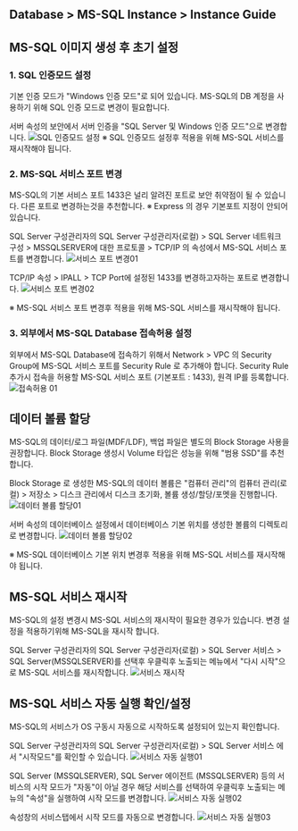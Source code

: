 ## Database > MS-SQL Instance > Instance Guide

## MS-SQL 이미지 생성 후 초기 설정
### 1. SQL 인증모드 설정 
기본 인증 모드가 "Windows 인증 모드"로 되어 있습니다. 
MS-SQL의 DB 계정을 사용하기 위해 SQL 인증 모드로 변경이 필요합니다. 

서버 속성의 보안에서 서버 인증을 "SQL Server 및 Windows 인증 모드"으로 변경합니다.
![SQL 인증모드 설정](http://static.toastoven.net/prod_ms_sql/2275955677822839836.png)
※ SQL 인증모드 설정후 적용을 위해 MS-SQL 서비스를 재시작해야 됩니다. 

### 2. MS-SQL 서비스 포트 변경 
MS-SQL의 기본 서비스 포트 1433은 널리 알려진 포트로 보안 취약점이 될 수 있습니다.
다른 포트로 변경하는것을 추천합니다.
※ Express 의 경우 기본포트 지정이 안되어 있습니다. 

SQL Server 구성관리자의 SQL Server 구성관리자(로컬) > SQL Server 네트워크 구성 > MSSQLSERVER에 대한 프로토콜 > TCP/IP 의 속성에서 MS-SQL 서비스 포트를 변경합니다.
![서비스 포트 변경01](http://static.toastoven.net/prod_ms_sql/2275961179348076215.png)

TCP/IP 속성 > IPALL > TCP Port에 설정된 1433를 변경하고자하는 포트로 변경합니다.
![서비스 포트 변경02](http://static.toastoven.net/prod_ms_sql/2275962828638922719.png)

※ MS-SQL 서비스 포트 변경후 적용을 위해 MS-SQL 서비스를 재시작해야 됩니다. 

### 3. 외부에서 MS-SQL Database 접속허용 설정
외부에서 MS-SQL Database에 접속하기 위해서 Network > VPC 의 Security Group에 MS-SQL 서비스 포트를 Security Rule 로 추가해야 합니다. 
Security Rule 추가시 접속을 허용할 MS-SQL 서비스 포트 (기본포트 : 1433),  원격 IP를 등록합니다. 
![접속허용 01](http://static.toastoven.net/prod_ms_sql/2276042525424064890.png)


## 데이터 볼륨 할당
MS-SQL의 데이터/로그 파일(MDF/LDF), 백업 파일은 별도의 Block Storage 사용을 권장합니다. 
Block Storage 생성시 Volume 타입은 성능을 위해 "범용 SSD"를 추천합니다.

Block Storage 로 생성한 MS-SQL의 데이터 볼륨은 "컴퓨터 관리"의 컴퓨터 관리(로컬) > 저장소 > 디스크 관리에서 디스크 초기화, 볼륨 생성/할당/포멧을 진행합니다.
![데이터 볼륨 할당01](http://static.toastoven.net/prod_ms_sql/2276036582055744961.png)

서버 속성의 데이터베이스 설정에서 데이터베이스 기본 위치를 생성한 볼륨의 디렉토리로 변경합니다.
![데이터 볼륨 할당02](http://static.toastoven.net/prod_ms_sql/2276042525424064867.png)

※ MS-SQL 데이터베이스 기본 위치 변경후 적용을 위해 MS-SQL 서비스를 재시작해야 됩니다. 

## MS-SQL 서비스 재시작
MS-SQL의 설정 변경시 MS-SQL 서비스의 재시작이 필요한 경우가 있습니다.
변경 설정을 적용하기위해 MS-SQL을 재시작 합니다. 

SQL Server 구성관리자의 SQL Server 구성관리자(로컬) > SQL Server 서비스 > SQL Server(MSSQLSERVER)를 선택후 우클릭후 노출되는 메뉴에서 "다시 시작"으로 MS-SQL 서비스를 재시작합니다.
![서비스 재시작](http://static.toastoven.net/prod_ms_sql/2275964667240225332.png)

## MS-SQL 서비스 자동 실행 확인/설정
MS-SQL의 서비스가 OS 구동시 자동으로 시작하도록 설정되어 있는지 확인합니다. 

SQL Server 구성관리자의  SQL Server 구성관리자(로컬) > SQL Server 서비스 에서 "시작모드"를 확인할 수 있습니다. 
![서비스 자동 실행01](http://static.toastoven.net/prod_ms_sql/2275967052178724395.png)

SQL Server (MSSQLSERVER), SQL Server 에이전트 (MSSQLSERVER) 등의 서비스의 시작 모드가 "자동"이 아닐 경우 해당 서비스를 선택하여 우클릭후 노출되는 메뉴의 "속성"을 실행하여 시작 모드를 변경합니다.
![서비스 자동 실행02](http://static.toastoven.net/prod_ms_sql/2275968204493195031.png)

속성창의 서비스탭에서 시작 모드를 자동으로 변경합니다. 
![서비스 자동 실행03](http://static.toastoven.net/prod_ms_sql/2275968334918331199.png)
